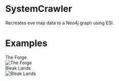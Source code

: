 # SystemCrawler
Recreates eve map data to a Neo4j graph using ESI.
# Examples
The Forge    
![The Forge](http://i.imgur.com/X6bZBJo.png)    
Bleak Lands    
![Bleak Lands](http://i.imgur.com/RIC67ps.png)
